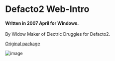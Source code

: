 # Defacto2 Web-Intro

#### Written in 2007 April for Windows.

By Widow Maker of Electric Druggies for Defacto2.

[Original package](https://defacto2.net/f/b5260f7)

![image](https://user-images.githubusercontent.com/513842/171064566-92710517-5a50-4aa7-8ea1-89217261c533.png)

